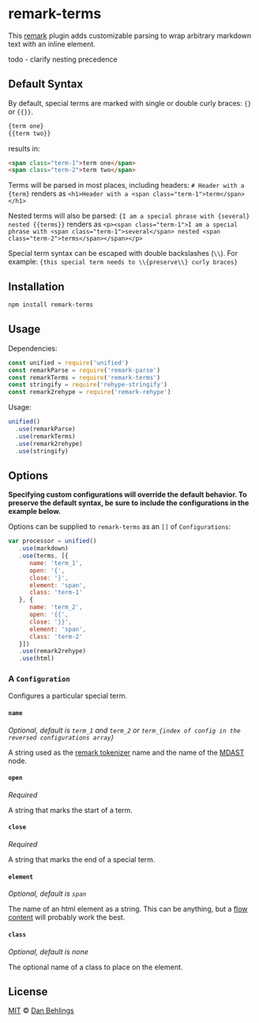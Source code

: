 # remark-terms

This [remark] plugin adds customizable parsing to wrap arbitrary markdown text with an inline element. 

todo - clarify nesting precedence

## Default Syntax

By default, special terms are marked with single or double curly braces: `{}` or `{{}}`. 

```markdown
{term one}
{{term two}}
```

results in:

```html
<span class="term-1">term one</span>
<span class="term-2">term two</span>
```

Terms will be parsed in most places, including headers: `# Header with a {term}` renders as `<h1>Header with a <span class="term-1">term</span></h1>`

Nested terms will also be parsed: `{I am a special phrase with {several} nested {{terms}}` renders as `<p><span class="term-1">I am a special phrase with <span class="term-1">several</span> nested <span class="term-2">terms</span></span></p>`

Special term syntax can be escaped with double backslashes (`\\`). For example: `{this special term needs to \\{preserve\\} curly braces}`

## Installation

```bash
npm install remark-terms
```

## Usage

Dependencies:

```javascript
const unified = require('unified')
const remarkParse = require('remark-parse')
const remarkTerms = require('remark-terms')
const stringify = require('rehype-stringify')
const remark2rehype = require('remark-rehype')
```

Usage:

```javascript
unified()
  .use(remarkParse)
  .use(remarkTerms)
  .use(remark2rehype)
  .use(stringify)
```

## Options

**Specifying custom configurations will override the default behavior. To preserve the default syntax, be sure to include the configurations in the example below.**

Options can be supplied to `remark-terms` as an `[]` of `Configurations`:

```javascript
var processor = unified()
   .use(markdown)
   .use(terms, [{
      name: 'term_1',
      open: '{',
      close: '}',
      element: 'span',
      class: 'term-1'
   }, {
      name: 'term_2',
      open: '{{',
      close: '}}',
      element: 'span',
      class: 'term-2'
   }])
   .use(remark2rehype)
   .use(html)
```


### A `Configuration`

Configures a particular special term. 

#### `name`

*Optional, default is `term_1` and `term_2` or `term_{index of config in the reversed configurations array}`*

A string used as the [remark tokenizer] name and the name of the [MDAST] node. 

#### `open`

*Required*

A string that marks the start of a term. 

#### `close`

*Required*

A string that marks the end of a special term.

#### `element`

*Optional, default is `span`*

The name of an html element as a string. This can be anything, but a [flow content] will probably work the best.

#### `class`

*Optional, default is none*

The optional name of a class to place on the element.

## License

[MIT][license] © [Dan Behlings][nevenall]

<!-- Definitions -->

[license]: https://github.com/Nevenall/remark-terms/blob/master/LICENSE

[nevenall]: https://github.com/nevenall

[npm]: https://www.npmjs.com/package/remark-terms

[remark]: https://github.com/remarkjs/remark

[flow content]: https://www.w3.org/TR/2011/WD-html5-20110525/content-models.html#flow-content-0

[mdast]: https://github.com/syntax-tree/mdast#nodes

[remark tokenizer]: https://github.com/remarkjs/remark/tree/master/packages/remark-parse#parserinlinetokenizers